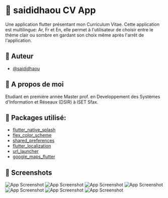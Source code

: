 # 🚀 saididhaou CV App

Une application flutter présentant mon Curriculum Vitae.
Cette application est multilingue: Ar, Fr et En, elle permet à l'utilisateur de choisir entre le thème clair ou sombre en gardant son choix même après l'arrêt de l'application.

## 🚀 Auteur

- [@saididhaou](https://www.github.com/saididhaou)

## 🚀 A propos de moi

Etudiant en première année Master prof. en Developpement des Systèmes d'Information et Réseaux (DSIR) à ISET Sfax.

## 🚀 Packages utilisé:

- [flutter_native_splash](https://pub.dev/packages/flutter_native_splash)
- [flex_color_scheme](https://pub.dev/packages/flex_color_scheme)
- [shared_preferences](https://pub.dev/packages/shared_preferences)
- [flutter_localization](https://pub.dev/packages/flutter_localization)
- [url_launcher](https://pub.dev/packages/url_launcher)
- [google_maps_flutter](https://pub.dev/packages/google_maps_flutter)

## 🚀 Screenshots

![App Screenshot](assets/screenshots/Screenshot_0.jpg)
![App Screenshot](assets/screenshots/Screenshot_1.jpg)
![App Screenshot](assets/screenshots/Screenshot_2.jpg)
![App Screenshot](assets/screenshots/Screenshot_3.jpg)
![App Screenshot](assets/screenshots/Screenshot_4.jpg)
![App Screenshot](assets/screenshots/Screenshot_5.jpg)
![App Screenshot](assets/screenshots/Screenshot_6.jpg)
